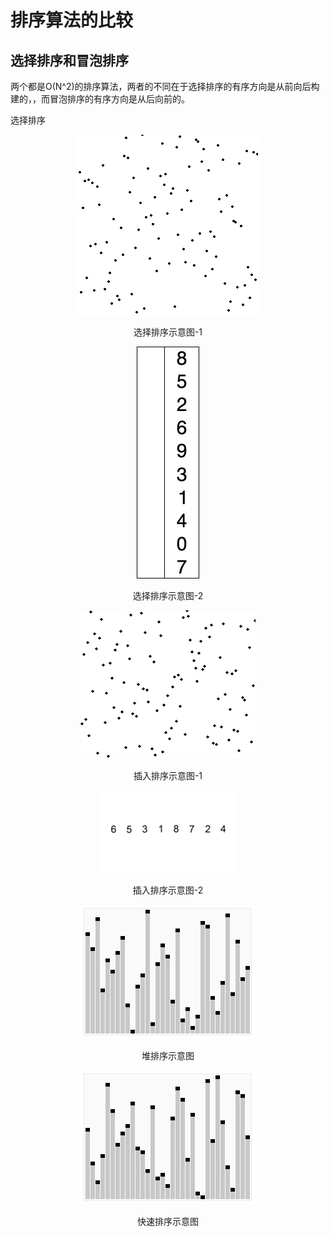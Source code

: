 # 排序算法的比较

## 选择排序和冒泡排序

两个都是O(N^2)的排序算法，两者的不同在于选择排序的有序方向是从前向后构建的，，而冒泡排序的有序方向是从后向前的。

选择排序

<p align="center">
  <img src="https://raw.githubusercontent.com/jsycdut/photos/master/sort-animation/Selection_sort_animation.gif"/>
</p>

<p align="center"> 选择排序示意图-1 </p>

<p align="center">
  <img src="https://raw.githubusercontent.com/jsycdut/photos/master/sort-animation/Selection-Sort-Animation.gif"/>
</p>

<p align="center"> 选择排序示意图-2 </p>

<p align="center">
  <img src="https://raw.githubusercontent.com/jsycdut/photos/master/sort-animation/Insertion_sort_animation.gif"/>
</p>

<p align="center">插入排序示意图-1 </p>
<p align="center">
  <img src="https://raw.githubusercontent.com/jsycdut/photos/master/sort-animation/220px-Insertion-sort-example-300px.gif"/>
</p>
<p align="center">插入排序示意图-2 </p>

<p align="center">
  <img src="https://raw.githubusercontent.com/jsycdut/photos/master/sort-animation/Sorting_heapsort_anim.gif"/>
</p>
<p align="center">堆排序示意图 </p>

<p align="center">
  <img src="https://raw.githubusercontent.com/jsycdut/photos/master/sort-animation/Sorting_quicksort_anim.gif"/>
</p>
<p align="center">快速排序示意图</p>
